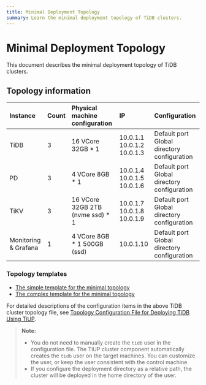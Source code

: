 ```yaml
---
title: Minimal Deployment Topology
summary: Learn the minimal deployment topology of TiDB clusters.
---
```


# Minimal Deployment Topology

This document describes the minimal deployment topology of TiDB clusters.

## Topology information

| Instance | Count | Physical machine configuration | IP | Configuration |
| :-- | :-- | :-- | :-- | :-- |
| TiDB | 3 | 16 VCore 32GB * 1 | 10.0.1.1 <br/> 10.0.1.2 <br/> 10.0.1.3 | Default port <br/> Global directory configuration |
| PD | 3 | 4 VCore 8GB * 1 |10.0.1.4 <br/> 10.0.1.5 <br/> 10.0.1.6 | Default port <br/> Global directory configuration |
| TiKV | 3 | 16 VCore 32GB 2TB (nvme ssd) * 1 | 10.0.1.7 <br/> 10.0.1.8 <br/> 10.0.1.9 | Default port <br/> Global directory configuration |
| Monitoring & Grafana | 1 | 4 VCore 8GB * 1 500GB (ssd) | 10.0.1.10 | Default port <br/> Global directory configuration |

### Topology templates

- [The simple template for the minimal topology](https://github.com/pingcap/docs/blob/master/config-templates/simple-mini.yaml)
- [The complex template for the minimal topology](https://github.com/pingcap/docs/blob/master/config-templates/complex-mini.yaml)

For detailed descriptions of the configuration items in the above TiDB cluster topology file, see [Topology Configuration File for Deploying TiDB Using TiUP](/tiup/tiup-cluster-topology-reference.md).

> **Note:**
>
> - You do not need to manually create the `tidb` user in the configuration file. The TiUP cluster component automatically creates the `tidb` user on the target machines. You can customize the user, or keep the user consistent with the control machine.
> - If you configure the deployment directory as a relative path, the cluster will be deployed in the home directory of the user.

